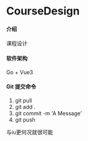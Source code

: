 # CourseDesign

#### 介绍
课程设计

#### 软件架构
Go + Vue3

#### Git 提交命令

1.  git pull
2.  git add .
3.  git commit -m 'A Message'
4.  git push

与iu更何况就很可能
